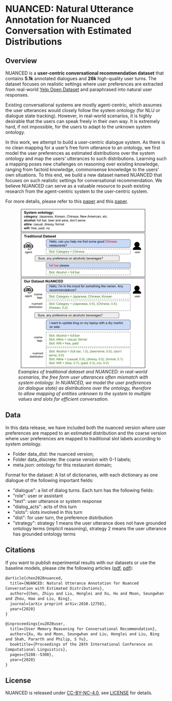 # NUANCED: Natural Utterance Annotation for Nuanced Conversation with Estimated Distributions

## Overview

NUANCED is a **user-centric conversational recommendation dataset** that contains **5.1k** annotated dialogues and **26k** high-quality user turns. The dataset focuses on realistic settings where user preferences are extracted from real-world [Yelp Open Dataset](https://www.yelp.com/dataset) and paraphrased into natural user responses. 

Existing conversational systems are mostly agent-centric, which assumes the user utterances would closely follow the system ontology (for NLU or dialogue state tracking). However, in real-world scenarios, it is highly desirable that the users can speak freely in their own way. It is extremely hard, if not impossible, for the users to adapt to the unknown system ontology. 

In this work, we attempt to build a user-centric dialogue system. As there is no clean mapping for a user’s free form utterance to an ontology, we first model the user preferences as estimated distributions over the system ontology and map the users’ utterances to such distributions. Learning such a mapping poses new challenges on reasoning over existing knowledge, ranging from factoid knowledge, commonsense knowledge to the users’ own situations. To this end, we build a new dataset named NUANCED that focuses on such realistic settings for conversational recommendation. We believe NUANCED can serve as a valuable resource to push existing research from the agent-centric system to the user-centric system.

For more details, please refer to this [paper](https://arxiv.org/pdf/2010.12758.pdf) and this [paper](https://aclanthology.org/2020.coling-main.463.pdf).

<figure>
<img src="./nuanced_example.png" width="400" alt="Examples of traditional dataset and NUANCED" align="center"> 
<figcaption><i>Examples of traditional dataset and NUANCED: in real-world scenarios, the free form user utterances often mismatch with system ontology. In NUANCED, we model the user preferences (or dialogue state) as distributions over the ontology, therefore to allow mapping of entities unknown to the system to multiple values and slots for efficient conversation.</i></figcaption> 
</figure>


## Data

In this data release, we have included both the nuanced version where user preferences are mapped to an estimated distribution and the coarse version where user preferences are mapped to traditional slot labels according to system ontology. 

- Folder data_dist: the nuanced version;
- Folder data_discrete: the coarse version with 0-1 labels;
- meta.json: ontology for this restaurant domain;


Format for the dataset:
A list of dictionaries, with each dictionary as one dialogue of the following important fields:

- "dialogue": a list of dialog turns. Each turn has the following fields:
- "role": user or assistant
- "text": user utterance or system response
- "dialog_acts": acts of this turn
- "slots": slots involved in this turn
- "dist": for user turn, the preference distribution
- "strategy": strategy 1 means the user utterance does not have grounded ontology terms (implicit reasoning), strategy 2 means the user utterance has grounded ontology terms


## Citations

If you want to publish experimental results with our datasets or use the baseline models, please cite the following articles ([pdf](https://arxiv.org/pdf/2010.12758.pdf), [pdf](https://aclanthology.org/2020.coling-main.463.pdf)):
```
@article{chen2020nuanced,
  title={NUANCED: Natural Utterance Annotation for Nuanced Conversation with Estimated Distributions},
  author={Chen, Zhiyu and Liu, Honglei and Xu, Hu and Moon, Seungwhan and Zhou, Hao and Liu, Bing},
  journal={arXiv preprint arXiv:2010.12758},
  year={2020}
}
```
```
@inproceedings{xu2020user,
  title={User Memory Reasoning for Conversational Recommendation},
  author={Xu, Hu and Moon, Seungwhan and Liu, Honglei and Liu, Bing and Shah, Pararth and Philip, S Yu},
  booktitle={Proceedings of the 28th International Conference on Computational Linguistics},
  pages={5288--5308},
  year={2020}
}
```

## License

NUANCED is released under [CC-BY-NC-4.0](https://creativecommons.org/licenses/by-nc/4.0/), see [LICENSE](LICENSE) for details.


